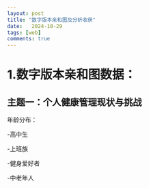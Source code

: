 ```yaml
---
layout: post
title: "数字版本亲和图及分析收获"
date:   2024-10-29
tags: [web]
comments: true
---
```

<!-- more -->

# 1.数字版本亲和图数据：

## 主题一：个人健康管理现状与挑战

年龄分布：

-高中生

-上班族

-健身爱好者

-中老年人
